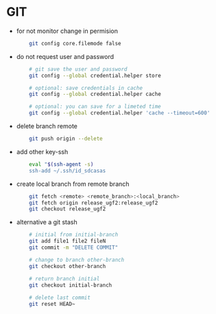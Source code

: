 GIT
===

* for not monitor change in permision
    ```bash
        git config core.filemode false
    ```

* do not request user and password 

    ```bash
        # git save the user and password 
        git config --global credential.helper store

        # optional: save credentials in cache 
        git config --global credential.helper cache

        # optional: you can save for a limeted time
        git config --global credential.helper 'cache --timeout=600'
    ```

* delete branch remote
    ```bash
        git push origin --delete
    ```

* add other key-ssh

    ```bash
        eval "$(ssh-agent -s)
        ssh-add ~/.ssh/id_sdcasas
    ```

* create local branch from remote branch

    ```bash
        git fetch <remote> <remote_branch>:<local_branch>
        git fetch origin release_ugf2:release_ugf2
        git checkout release_ugf2
    ```

* alternative a git stash

    ```bash
        # initial from initial-branch
        git add file1 file2 fileN
        git commit -m "DELETE COMMIT"

        # change to branch other-branch
        git checkout other-branch

        # return branch initial
        git checkout initial-branch
        
        # delete last commit
        git reset HEAD~
    ```